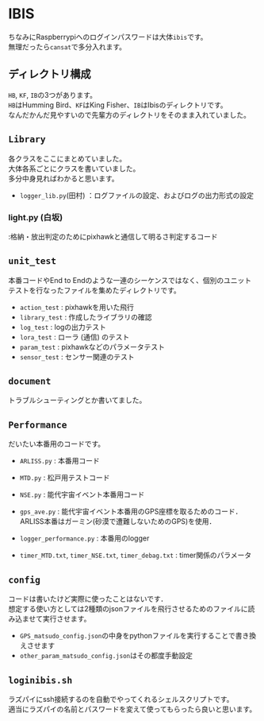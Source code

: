# IBIS

ちなみにRaspberrypiへのログインパスワードは大体`ibis`です。  
無理だったら`cansat`で多分入れます。

## ディレクトリ構成

`HB`, `KF`, `IB`の3つがあります。  
`HB`はHumming Bird、`KF`はKing Fisher、`IB`はIbisのディレクトリです。  
なんだかんだ見やすいので先輩方のディレクトリをそのまま入れていました。

## `Library`
各クラスをここにまとめていました。  
大体各系ごとにクラスを書いていました。  
多分中身見ればわかると思います。
* `logger_lib.py`(田村) ：ログファイルの設定、およびログの出力形式の設定

### light.py (白坂)
:格納・放出判定のためにpixhawkと通信して明るさ判定するコード

## `unit_test`
 
本番コードやEnd to Endのような一連のシーケンスではなく、個別のユニットテストを行なったファイルを集めたディレクトリです。  
* `action_test` : pixhawkを用いた飛行
* `library_test` : 作成したライブラリの確認
* `log_test` : logの出力テスト
* `lora_test` : ローラ (通信) のテスト
* `param_test` : pixhawkなどのパラメータテスト
* `sensor_test` : センサー関連のテスト

## `document`
トラブルシューティングとか書いてました。

## `Performance`
だいたい本番用のコードです。
* `ARLISS.py` : 本番用コード
* `MTD.py` : 松戸用テストコード
* `NSE.py` : 能代宇宙イベント本番用コード
* `gps_ave.py` : 能代宇宙イベント本番用のGPS座標を取るためのコード．ARLISS本番はガーミン(砂漠で遭難しないためのGPS)を使用．
* `logger_performance.py` : 本番用のlogger

* `timer_MTD.txt`, `timer_NSE.txt`, `timer_debag.txt` : timer関係のパラメータ

## `config`
コードは書いたけど実際に使ったことはないです．  
想定する使い方としては2種類のjsonファイルを飛行させるためのファイルに読み込ませて実行させます。  
* `GPS_matsudo_config.json`の中身をpythonファイルを実行することで書き換えさせます
* `other_param_matsudo_config.json`はその都度手動設定

## `loginibis.sh`
ラズパイにssh接続するのを自動でやってくれるシェルスクリプトです。  
適当にラズパイの名前とパスワードを変えて使ってもらったら良いと思います。